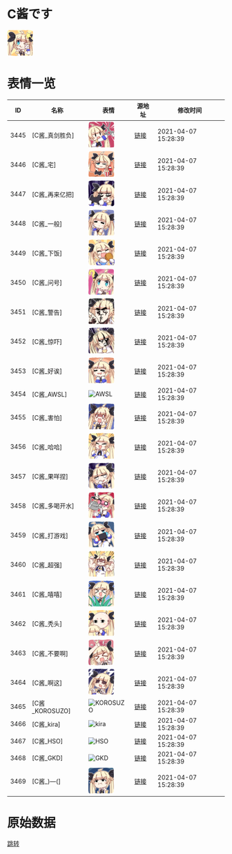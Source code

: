 # C酱です

<img src="./cover.png" height="60" alt="cover" />

# 表情一览

|ID|名称|表情|源地址|修改时间|
|----|----|----|----|----|
|3445|[C酱_真剑胜负]|<img src="./pic/003445_%5BC酱_真剑胜负%5D.png" height="60" alt="真剑胜负"/>|[链接](http://i0.hdslb.com/bfs/emote/97e3cef05fe9f960cb859b1e2d839aeaf9a38bfb.png)|2021-04-07 15:28:39|
|3446|[C酱_宅]|<img src="./pic/003446_%5BC酱_宅%5D.png" height="60" alt="宅"/>|[链接](http://i0.hdslb.com/bfs/emote/763e7529d10bcbd34cd6609e0711357d0f761bd4.png)|2021-04-07 15:28:39|
|3447|[C酱_再来亿把]|<img src="./pic/003447_%5BC酱_再来亿把%5D.png" height="60" alt="再来亿把"/>|[链接](http://i0.hdslb.com/bfs/emote/1532fde7962c7a882819aa2dcf8faeca6aa0ef29.png)|2021-04-07 15:28:39|
|3448|[C酱_一般]|<img src="./pic/003448_%5BC酱_一般%5D.png" height="60" alt="一般"/>|[链接](http://i0.hdslb.com/bfs/emote/af7a4ad1955b5976602f6a210ecf522809ac9ff8.png)|2021-04-07 15:28:39|
|3449|[C酱_下饭]|<img src="./pic/003449_%5BC酱_下饭%5D.png" height="60" alt="下饭"/>|[链接](http://i0.hdslb.com/bfs/emote/8534877ad8737077c4d69607310d9633bf5a1ee7.png)|2021-04-07 15:28:39|
|3450|[C酱_问号]|<img src="./pic/003450_%5BC酱_问号%5D.png" height="60" alt="问号"/>|[链接](http://i0.hdslb.com/bfs/emote/4fb6f0d8fcedef1624c5999609036346748b31e2.png)|2021-04-07 15:28:39|
|3451|[C酱_警告]|<img src="./pic/003451_%5BC酱_警告%5D.png" height="60" alt="警告"/>|[链接](http://i0.hdslb.com/bfs/emote/5f9756b4bc5e57ef136a4340fa3bb0e53c5adc12.png)|2021-04-07 15:28:39|
|3452|[C酱_惊吓]|<img src="./pic/003452_%5BC酱_惊吓%5D.png" height="60" alt="惊吓"/>|[链接](http://i0.hdslb.com/bfs/emote/e8122fea6e6b0b7812212fc69825f45fc02d1837.png)|2021-04-07 15:28:39|
|3453|[C酱_好诶]|<img src="./pic/003453_%5BC酱_好诶%5D.png" height="60" alt="好诶"/>|[链接](http://i0.hdslb.com/bfs/emote/a05ebdaf2348e5fbecdd9bc4ead748c8d7faa5a4.png)|2021-04-07 15:28:39|
|3454|[C酱_AWSL]|<img src="./pic/003454_%5BC酱_AWSL%5D.png" height="60" alt="AWSL"/>|[链接](http://i0.hdslb.com/bfs/emote/4b8ac5c1fa7358d949ecfe089e02b252b29d6082.png)|2021-04-07 15:28:39|
|3455|[C酱_害怕]|<img src="./pic/003455_%5BC酱_害怕%5D.png" height="60" alt="害怕"/>|[链接](http://i0.hdslb.com/bfs/emote/f5f777b059df8c40cbc240586aeaf4f63af97f91.png)|2021-04-07 15:28:39|
|3456|[C酱_哈哈]|<img src="./pic/003456_%5BC酱_哈哈%5D.png" height="60" alt="哈哈"/>|[链接](http://i0.hdslb.com/bfs/emote/df6123f3b74315645fe7e2a9d7cdf1a6f1ea0b66.png)|2021-04-07 15:28:39|
|3457|[C酱_果咩捏]|<img src="./pic/003457_%5BC酱_果咩捏%5D.png" height="60" alt="果咩捏"/>|[链接](http://i0.hdslb.com/bfs/emote/9403291378cef79b8b9d4efcf889bee138a57520.png)|2021-04-07 15:28:39|
|3458|[C酱_多喝开水]|<img src="./pic/003458_%5BC酱_多喝开水%5D.png" height="60" alt="多喝开水"/>|[链接](http://i0.hdslb.com/bfs/emote/7a506a58f85162e422a40da9d2108d735bd553e8.png)|2021-04-07 15:28:39|
|3459|[C酱_打游戏]|<img src="./pic/003459_%5BC酱_打游戏%5D.png" height="60" alt="打游戏"/>|[链接](http://i0.hdslb.com/bfs/emote/4c6a872ac5baf08f830de5b58515f0456b3451c0.png)|2021-04-07 15:28:39|
|3460|[C酱_超强]|<img src="./pic/003460_%5BC酱_超强%5D.png" height="60" alt="超强"/>|[链接](http://i0.hdslb.com/bfs/emote/ab0b5681521fad4049d4f501949faf652ea570ef.png)|2021-04-07 15:28:39|
|3461|[C酱_嘻嘻]|<img src="./pic/003461_%5BC酱_嘻嘻%5D.png" height="60" alt="嘻嘻"/>|[链接](http://i0.hdslb.com/bfs/emote/65cf8762af542e8a72edc466b05bb1a19600dc2d.png)|2021-04-07 15:28:39|
|3462|[C酱_秃头]|<img src="./pic/003462_%5BC酱_秃头%5D.png" height="60" alt="秃头"/>|[链接](http://i0.hdslb.com/bfs/emote/a57e9240401b2474b8cca26c135be5fbf3b99f0a.png)|2021-04-07 15:28:39|
|3463|[C酱_不要啊]|<img src="./pic/003463_%5BC酱_不要啊%5D.png" height="60" alt="不要啊"/>|[链接](http://i0.hdslb.com/bfs/emote/86994300b58eb3cb91fc99818dd87a691deed564.png)|2021-04-07 15:28:39|
|3464|[C酱_啊这]|<img src="./pic/003464_%5BC酱_啊这%5D.png" height="60" alt="啊这"/>|[链接](http://i0.hdslb.com/bfs/emote/a44c4977e0e444e10db4065aaedb2a8008ad870c.png)|2021-04-07 15:28:39|
|3465|[C酱_KOROSUZO]|<img src="./pic/003465_%5BC酱_KOROSUZO%5D.png" height="60" alt="KOROSUZO"/>|[链接](http://i0.hdslb.com/bfs/emote/f873c5686b51ef1ceb46be6a3e1e78b4071986fe.png)|2021-04-07 15:28:39|
|3466|[C酱_kira]|<img src="./pic/003466_%5BC酱_kira%5D.png" height="60" alt="kira"/>|[链接](http://i0.hdslb.com/bfs/emote/b9a9c2d876e7f856e5fa214c3593e8c342e4fb52.png)|2021-04-07 15:28:39|
|3467|[C酱_HSO]|<img src="./pic/003467_%5BC酱_HSO%5D.png" height="60" alt="HSO"/>|[链接](http://i0.hdslb.com/bfs/emote/94895aeb0b46d4e9862fff73ea27c345c479eda0.png)|2021-04-07 15:28:39|
|3468|[C酱_GKD]|<img src="./pic/003468_%5BC酱_GKD%5D.png" height="60" alt="GKD"/>|[链接](http://i0.hdslb.com/bfs/emote/f7718fb7bed08a337d210a9be0f601bed967513d.png)|2021-04-07 15:28:39|
|3469|[C酱_)—(]|<img src="./pic/003469_%5BC酱_)—(%5D.png" height="60" alt=")—("/>|[链接](http://i0.hdslb.com/bfs/emote/01649c75fe0d10d9c21f319dcf0d7316c2ac66ef.png)|2021-04-07 15:28:39|

# 原始数据

[跳转](./raw.json)

